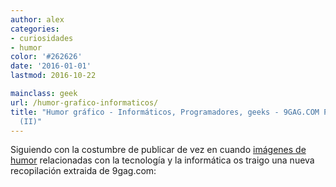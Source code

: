 ```yaml
---
author: alex
categories:
- curiosidades
- humor
color: '#262626'
date: '2016-01-01'
lastmod: 2016-10-22

mainclass: geek
url: /humor-grafico-informaticos/
title: "Humor gráfico - Informáticos, Programadores, geeks - 9GAG.COM Parte
  (II)"
---
```


Siguiendo con la costumbre de publicar de vez en cuando [imágenes de humor][1] relacionadas con la tecnología y la informática os traigo una nueva recopilación extraida de 9gag.com:

<figure>
	<amp-img on="tap:lightbox1" role="button" tabindex="0" layout="responsive" width="460" height="430" src="https://4.bp.blogspot.com/-1bmgsE8XmgI/TvsBKFmmqNI/AAAAAAAAB-g/5QxN3W_m1vE/s1600/eternalwar.jpg"></amp-img>
</figure>
<!--more--><!--ad-->
<figure>
	<amp-img on="tap:lightbox1" role="button" tabindex="0" layout="responsive" width="460" height="539" src="https://2.bp.blogspot.com/-uBOjIVp-O7g/TvsBJJ7ID0I/AAAAAAAAB90/813_kDaOaYk/s1600/892124_460s.jpg"></amp-img>
</figure>
<figure>
	<amp-img on="tap:lightbox1" role="button" tabindex="0" layout="responsive" width="535" height="441" src="https://1.bp.blogspot.com/-hvdj_X8Ig-8/TvsBJUdmtdI/AAAAAAAAB98/gWXUSKbJFYg/s1600/alert%2B-%2Blow%2Bink.jpg"></amp-img>
</figure>
<figure>
	<amp-img on="tap:lightbox1" role="button" tabindex="0" layout="responsive" width="530" height="670" src="https://1.bp.blogspot.com/-3cHNHiSkaLs/TvsBJUKmRtI/AAAAAAAAB-Q/D0RlGpcY7xs/s1600/chuck.jpg"></amp-img>
</figure>
<figure>
	<amp-img on="tap:lightbox1" role="button" tabindex="0" layout="responsive" width="700" height="880" src="https://1.bp.blogspot.com/-WBO34pXDyL0/TvsBJ7V8FnI/AAAAAAAAB-Y/wUZosvgfUW8/s1600/Cuz%2BInternet%2BExplorer%2Bdoesn%2527t%2Bget%2Bit.jpg"></amp-img>
</figure>
<figure>
	<amp-img on="tap:lightbox1" role="button" tabindex="0" layout="responsive" width="640" height="760" src="https://2.bp.blogspot.com/-oehE5Hi2pD4/TvsBlyeJlbI/AAAAAAAAB-w/pEjhSvLPZjY/s1600/Every%2Bfreaking%2Btime..jpg"></amp-img>
</figure>
<figure>
	<amp-img on="tap:lightbox1" role="button" tabindex="0" layout="responsive" width="446" height="1600" src="https://3.bp.blogspot.com/-urvXE-qgWY8/TvsBmPaNbwI/AAAAAAAAB-8/2R0jzLZpGMI/s1600/Gurls%2Bfor%2Bbrowsers.jpg"></amp-img>
</figure>
<figure>
	<amp-img on="tap:lightbox1" role="button" tabindex="0" layout="responsive" width="400" height="543" src="https://1.bp.blogspot.com/-12nELfSo568/TvsBmWHmUBI/AAAAAAAAB_M/jgU9166RL1s/s1600/is.jpg"></amp-img>
</figure>
<figure>
	<amp-img on="tap:lightbox1" role="button" tabindex="0" layout="responsive" width="544" height="414" src="https://4.bp.blogspot.com/-EOCDPfcefwA/TvsBmvqotqI/AAAAAAAAB_U/Ybynyavc2Ds/s1600/new%2Bcomercial.jpg"></amp-img>
</figure>
<figure>
	<amp-img on="tap:lightbox1" role="button" tabindex="0" layout="responsive" width="549" height="1600" src="https://1.bp.blogspot.com/-JQxHON3XAr0/TvsBm2FY_OI/AAAAAAAAB_g/Exta-rFdE3I/s1600/tab.png"></amp-img>
</figure>
<figure>
	<amp-img on="tap:lightbox1" role="button" tabindex="0" layout="responsive" width="630" height="754" src="https://2.bp.blogspot.com/-iQBbiuGARuw/TvsByUJrOjI/AAAAAAAAB_s/k6W79smCKUo/s1600/welcometomyhouse.jpg"></amp-img>
</figure>

 [1]: https://elbauldelprogramador.com/tags/humor

